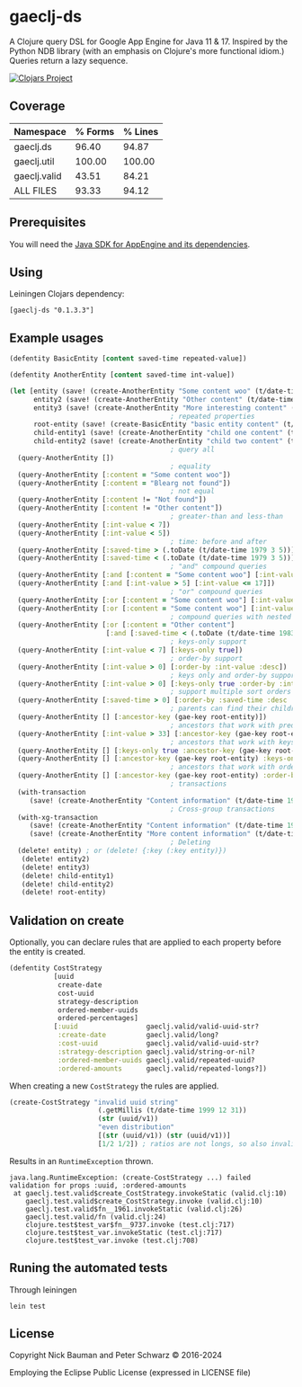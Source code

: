 # gaeclj-ds

A Clojure query DSL for Google App Engine for Java 11 & 17. Inspired by the Python NDB library (with an emphasis on Clojure's more functional idiom.) Queries return a lazy sequence.

[![Clojars Project](https://img.shields.io/clojars/v/gaeclj-ds.svg)](https://clojars.org/gaeclj-ds)

## Coverage

|    Namespace | % Forms | % Lines |
|--------------|---------|---------|
|    gaeclj.ds |   96.40 |   94.87 |
|  gaeclj.util |  100.00 |  100.00 |
| gaeclj.valid |   43.51 |   84.21 |
|    ALL FILES |   93.33 |   94.12 |

## Prerequisites

You will need the [Java SDK for AppEngine and its dependencies](https://cloud.google.com/appengine/docs/standard/java-gen2/runtime).

## Using

Leiningen Clojars dependency:

```
[gaeclj-ds "0.1.3.3"]
```


## Example usages

```clojure
(defentity BasicEntity [content saved-time repeated-value])

(defentity AnotherEntity [content saved-time int-value])

(let [entity (save! (create-AnotherEntity "Some content woo" (t/date-time 1980 3 5) 6))
      entity2 (save! (create-AnotherEntity "Other content" (t/date-time 1984 10 12) 91))
      entity3 (save! (create-AnotherEntity "More interesting content" (t/date-time 1984 10 12) 17))
                                        ; repeated properties
      root-entity (save! (create-BasicEntity "basic entity content" (t/date-time 2015 6 8) [1 2 3])) 
      child-entity1 (save! (create-AnotherEntity "child one content" (t/date-time 2016 12 10) 33) (gae-key root-entity))
      child-entity2 (save! (create-AnotherEntity "child two content" (t/date-time 2016 12 10) 44) (gae-key root-entity))]   
                                        ; query all
  (query-AnotherEntity [])
                                        ; equality
  (query-AnotherEntity [:content = "Some content woo"])
  (query-AnotherEntity [:content = "Blearg not found"])
                                        ; not equal
  (query-AnotherEntity [:content != "Not found"])
  (query-AnotherEntity [:content != "Other content"])
                                        ; greater-than and less-than
  (query-AnotherEntity [:int-value < 7])
  (query-AnotherEntity [:int-value < 5])
                                        ; time: before and after
  (query-AnotherEntity [:saved-time > (.toDate (t/date-time 1979 3 5))])
  (query-AnotherEntity [:saved-time < (.toDate (t/date-time 1979 3 5))])
                                        ; "and" compound queries
  (query-AnotherEntity [:and [:content = "Some content woo"] [:int-value > 5]])
  (query-AnotherEntity [:and [:int-value > 5] [:int-value <= 17]])
                                        ; "or" compound queries
  (query-AnotherEntity [:or [:content = "Some content woo"] [:int-value < 5]])
  (query-AnotherEntity [:or [:content = "Some content woo"] [:int-value > 5]])
                                        ; compound queries with nested compound predicates
  (query-AnotherEntity [:or [:content = "Other content"] 
                        [:and [:saved-time < (.toDate (t/date-time 1983 3 5))] [:int-value = 6]]])
                                        ; keys-only support
  (query-AnotherEntity [:int-value < 7] [:keys-only true])
                                        ; order-by support
  (query-AnotherEntity [:int-value > 0] [:order-by :int-value :desc])
                                        ; keys only and order-by support together 
  (query-AnotherEntity [:int-value > 0] [:keys-only true :order-by :int-value :desc])
                                        ; support multiple sort orders (with keys-only, too)
  (query-AnotherEntity [:saved-time > 0] [:order-by :saved-time :desc :int-value :asc :keys-only true])
                                        ; parents can find their children
  (query-AnotherEntity [] [:ancestor-key (gae-key root-entity)])
                                        ; ancestors that work with predicates
  (query-AnotherEntity [:int-value > 33] [:ancestor-key (gae-key root-entity)])
                                        ; ancestors that work with keys-only support
  (query-AnotherEntity [] [:keys-only true :ancestor-key (gae-key root-entity)])
  (query-AnotherEntity [] [:ancestor-key (gae-key root-entity) :keys-only true])
                                        ; ancestors that work with order-by
  (query-AnotherEntity [] [:ancestor-key (gae-key root-entity) :order-by :int-value :desc])
                                        ; transactions
  (with-transaction
     (save! (create-AnotherEntity "Content information" (t/date-time 1984 10 12) 201)))
                                        ; Cross-group transactions
  (with-xg-transaction
     (save! (create-AnotherEntity "Content information" (t/date-time 1984 10 12) 6001))
     (save! (create-AnotherEntity "More content information" (t/date-time 1984 10 12) 6002))))
                                        ; Deleting
  (delete! entity) ; or (delete! {:key (:key entity)})
   (delete! entity2)
   (delete! entity3)
   (delete! child-entity1)
   (delete! child-entity2)
   (delete! root-entity)
```

## Validation on create

Optionally, you can declare rules that are applied to each property before the entity is created.

```clojure
(defentity CostStrategy
           [uuid
            create-date
            cost-uuid
            strategy-description
            ordered-member-uuids
            ordered-percentages]
           [:uuid                 gaeclj.valid/valid-uuid-str?
            :create-date          gaeclj.valid/long?
            :cost-uuid            gaeclj.valid/valid-uuid-str?
            :strategy-description gaeclj.valid/string-or-nil?
            :ordered-member-uuids gaeclj.valid/repeated-uuid?
            :ordered-amounts      gaeclj.valid/repeated-longs?])
```

When creating a new `CostStrategy` the rules are applied.

```clojure
(create-CostStrategy "invalid uuid string"
                      (.getMillis (t/date-time 1999 12 31))
                      (str (uuid/v1))
                      "even distribution"
                      [(str (uuid/v1)) (str (uuid/v1))]
                      [1/2 1/2]) ; ratios are not longs, so also invalid
```

Results in an `RuntimeException` thrown.

```text
java.lang.RuntimeException: (create-CostStrategy ...) failed validation for props :uuid, :ordered-amounts
 at gaeclj.test.valid$create_CostStrategy.invokeStatic (valid.clj:10)
    gaeclj.test.valid$create_CostStrategy.invoke (valid.clj:10)
    gaeclj.test.valid$fn__1961.invokeStatic (valid.clj:26)
    gaeclj.test.valid/fn (valid.clj:24)
    clojure.test$test_var$fn__9737.invoke (test.clj:717)
    clojure.test$test_var.invokeStatic (test.clj:717)
    clojure.test$test_var.invoke (test.clj:708)
```
## Runing the automated tests

Through leiningen

```shell
lein test
```

## License

Copyright Nick Bauman and Peter Schwarz © 2016-2024

Employing the Eclipse Public License (expressed in LICENSE file)
